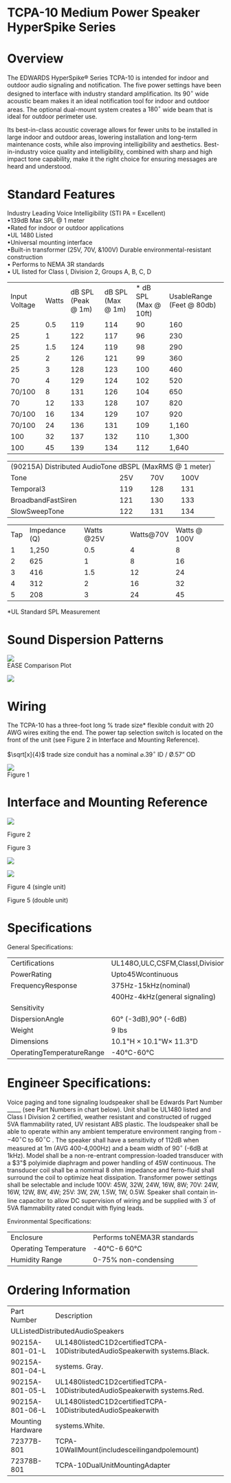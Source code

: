 # TCPA-10 Medium Power Speaker HyperSpike Series  

# Overview  

The EDWARDS HyperSpike® Series TCPA-10 is intended for indoor and outdoor audio signaling and notification. The five power settings have been designed to interface with industry standard amplification. Its $90^{\circ}$ wide acoustic beam makes it an ideal notification tool for indoor and outdoor areas. The optional dual-mount system creates a $180^{\circ}$ wide beam that is ideal for outdoor perimeter use.  

Its best-in-class acoustic coverage allows for fewer units to be installed in large indoor and outdoor areas, lowering installation and long-term maintenance costs, while also improving intelligibility and aesthetics. Best-in-industry voice quality and intelligibility, combined with sharp and high impact tone capability, make it the right choice for ensuring messages are heard and understood.  

# Standard Features  

Industry Leading Voice Intelligibility (STI PA $=$ Excellent)   
•139dB Max SPL $@$ 1 meter   
•Rated for indoor or outdoor applications   
•UL 1480 Listed   
•Universal mounting interface   
•Built-in transformer (25V, 70V, &100V) Durable environmental-resistant construction   
•	 Performs to NEMA 3R standards   
•	 UL listed for Class l, Division 2, Groups A, B, C, D  

<html><body><table><tr><td>Input Voltage</td><td>Watts</td><td>dB SPL (Peak @ 1m)</td><td>dB SPL (Max @ 1m)</td><td>* dB SPL (Max @ 10ft)</td><td>UsableRange (Feet @ 80db)</td></tr><tr><td>25</td><td>0.5</td><td>119</td><td>114</td><td>90</td><td>160</td></tr><tr><td>25</td><td>1</td><td>122</td><td>117</td><td>96</td><td>230</td></tr><tr><td>25</td><td>1.5</td><td>124</td><td>119</td><td>98</td><td>290</td></tr><tr><td>25</td><td>2</td><td>126</td><td>121</td><td>99</td><td>360</td></tr><tr><td>25</td><td>3</td><td>128</td><td>123</td><td>100</td><td>460</td></tr><tr><td>70</td><td>4</td><td>129</td><td>124</td><td>102</td><td>520</td></tr><tr><td>70/100</td><td>8</td><td>131</td><td>126</td><td>104</td><td>650</td></tr><tr><td>70</td><td>12</td><td>133</td><td>128</td><td>107</td><td>820</td></tr><tr><td>70/100</td><td>16</td><td>134</td><td>129</td><td>107</td><td>920</td></tr><tr><td>70/100</td><td>24</td><td>136</td><td>131</td><td>109</td><td>1,160</td></tr><tr><td>100</td><td>32</td><td>137</td><td>132</td><td>110</td><td>1,300</td></tr><tr><td>100</td><td>45</td><td>139</td><td>134</td><td>112</td><td>1,640</td></tr></table></body></html>  

<html><body><table><tr><td colspan="4">(90215A) Distributed AudioTone dBSPL (MaxRMS @ 1 meter)</td></tr><tr><td>Tone</td><td>25V</td><td>70V</td><td>100V</td></tr><tr><td>Temporal3</td><td>119</td><td>128</td><td>131</td></tr><tr><td>BroadbandFastSiren</td><td>121</td><td>130</td><td>133</td></tr><tr><td>SlowSweepTone</td><td>122</td><td>131</td><td>134</td></tr></table></body></html>  

<html><body><table><tr><td>Tap</td><td>Impedance (Q)</td><td>Watts @25V</td><td>Watts@70V</td><td>Watts @ 100V</td></tr><tr><td>1</td><td>1,250</td><td>0.5</td><td>4</td><td>8</td></tr><tr><td>2</td><td>625</td><td>1</td><td>8</td><td>16</td></tr><tr><td>3</td><td>416</td><td>1.5</td><td>12</td><td>24</td></tr><tr><td>4</td><td>312</td><td>2</td><td>16</td><td>32</td></tr><tr><td>5</td><td>208</td><td>3</td><td>24</td><td>45</td></tr></table></body></html>

\*UL Standard SPL Measurement  

# Sound Dispersion Patterns  

![](images/1560f5ae526ff52d52ecad0e090c16c04702b2a230552448a27aeb0f532ebce8.jpg)  
EASE Comparison Plot  

![](images/4d8a190480ea22c683139b9029b67540866564f7d99ac92838c925ff80267e51.jpg)  

# Wiring  

The TCPA-10 has a three-foot long $\%$ trade size\* flexible conduit with 20 AWG wires exiting the end. The power tap selection switch is located on the front of the unit (see Figure 2 in Interface and Mounting Reference).  

$\sqrt[x]{4}$ trade size conduit has a nominal $\varnothing.39^{\circ}$ ID / Ø.57” OD  

![](images/b9c695aa6b49b918cddf88cd8dbafa5187d815895a9c491c58f68821eabbafef.jpg)  
Figure 1  

# Interface and Mounting Reference  

![](images/10b96dcb994d513b86e0846454c5968c48c383d0425162589aacb718081208a6.jpg)  

Figure 2  

Figure 3  

![](images/3d29cd45f7524ac9e5b0e567b154cfe383121441d3b7b4f972254b1b33054d94.jpg)  

![](images/b97f610aadd237bf3df5ed03d94e97a2368fbefd20aa6bfcc192be327edabee6.jpg)  

Figure 4 (single unit)  

Figure 5 (double unit)  

# Specifications  

General Specifications:   


<html><body><table><tr><td>Certifications</td><td>UL148O,ULC,CSFM,ClassI,Division2,GroupsA,B,C,D</td></tr><tr><td>PowerRating</td><td>Upto45Wcontinuous</td></tr><tr><td>FrequencyResponse</td><td>375Hz-15kHz(nominal)</td></tr><tr><td></td><td>400Hz-4kHz(general signaling)</td></tr><tr><td>Sensitivity</td><td></td></tr><tr><td>DispersionAngle</td><td>60° (-3dB),90° (-6dB)</td></tr><tr><td>Weight</td><td>9 Ibs</td></tr><tr><td>Dimensions</td><td>10.1"H × 10.1"W× 11.3"D</td></tr><tr><td>OperatingTemperatureRange</td><td>-40°C-60°C</td></tr></table></body></html>  

# Engineer Specifications:  

Voice paging and tone signaling loudspeaker shall be Edwards Part Number _____ (see Part Numbers in chart below). Unit shall be UL1480 listed and Class I Division 2 certified, weather resistant and constructed of rugged 5VA flammability rated, UV resistant ABS plastic. The loudspeaker shall be able to operate within any ambient temperature environment ranging from - $-40^{\circ}{\mathrm{C}}$ to $60^{\circ}\mathrm{C}$ . The speaker shall have a sensitivity of 112dB when measured at 1m (AVG 400-4,000Hz) and a beam width of $90^{\circ}$ (-6dB at 1kHz). Model shall be a non-re-entrant compression-loaded transducer with a $3"$ polyimide diaphragm and power handling of 45W continuous. The transducer coil shall be a nomimal 8 ohm impedance and ferro-fluid shall surround the coil to optimize heat dissipation. Transformer power settings shall be selectable and include 100V: 45W, 32W, 24W, 16W, 8W; 70V: 24W, 16W, 12W, 8W, 4W; 25V: 3W, 2W, 1.5W, 1W, 0.5W. Speaker shall contain in-line capacitor to allow DC supervision of wiring and be supplied with $3^{\prime}$ of 5VA flammability rated conduit with flying leads.  

Environmental Specifications:   


<html><body><table><tr><td>Enclosure</td><td>Performs toNEMA3R standards</td></tr><tr><td>Operating Temperature</td><td>-40°C-6 60°C</td></tr><tr><td>Humidity Range</td><td>0-75% non-condensing</td></tr></table></body></html>  

# Ordering Information  

<html><body><table><tr><td>Part Number</td><td>Description</td></tr><tr><td colspan="2">ULListedDistributedAudioSpeakers</td></tr><tr><td>90215A-801-01-L</td><td>UL1480listedC1D2certifiedTCPA-10DistributedAudioSpeakerwith systems.Black.</td></tr><tr><td>90215A-801-04-L</td><td>systems. Gray.</td></tr><tr><td>90215A-801-05-L</td><td>UL1480listedC1D2certifiedTCPA-10DistributedAudioSpeakerwith systems.Red.</td></tr><tr><td>90215A-801-06-L</td><td>UL1480listedC1D2certifiedTCPA-10DistributedAudioSpeakerwith</td></tr><tr><td>Mounting Hardware</td><td>systems.White.</td></tr><tr><td>72377B-801</td><td>TCPA-10WallMount(includesceilingandpolemount)</td></tr><tr><td>72378B-801</td><td>TCPA-10DualUnitMountingAdapter</td></tr></table></body></html>  